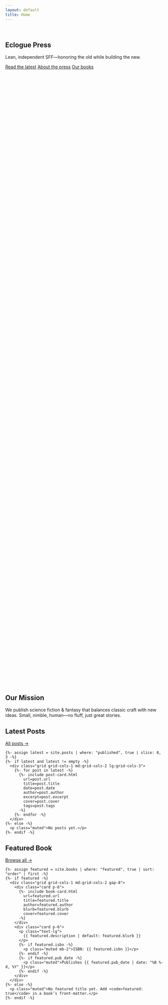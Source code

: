 ```yaml
---
layout: default
title: Home
---
```


<!-- HERO -->
<section class="parallax" style="height: 52vh; background: var(--bg); position:relative;">
  <!-- Base image (always visible) -->
  <img src="{{ '/assets/hero/base-fantasy.webp' | relative_url }}" alt="" class="hero-base" />

  <!-- Parallax layers (JS moves these slightly on scroll) -->
  <img class="parallax-layer" data-depth="0.10" src="{{ '/assets/hero/fg-fantasy.webp' | relative_url }}" alt="">
  <img class="parallax-layer" data-depth="0.05" src="{{ '/assets/hero/mid-fantasy.webp' | relative_url }}" alt="">
  <img class="parallax-layer" data-depth="0.02" src="{{ '/assets/hero/stars-fantasy.webp' | relative_url }}" alt="">

  <!-- Overlay copy -->
  <div class="hero-overlay">
    <h1 class="hero-title display">Eclogue Press</h1>
    <p class="hero-tagline">Lean, independent SFF—honoring the old while building the new.</p>
    <div class="hero-cta">
      <a class="btn btn-primary link-ink" href="{{ '/posts/' | relative_url }}">Read the latest</a>
      <a class="btn btn-ghost link-glow" href="{{ '/about/' | relative_url }}">About the press</a>
      <a class="btn btn-ghost" href="{{ '/books/' | relative_url }}">Our books</a>
    </div>
  </div>
</section>

<!-- MISSION (scroll reveal) -->
<section class="py-16 reveal">
  <div class="max-w-6xl mx-auto px-4 lg:px-8">
    <div class="card p-8">
      <h2 class="display text-3xl mb-4">Our Mission</h2>
      <p class="text-lg muted">
        We publish science fiction & fantasy that balances classic craft with new ideas. Small, nimble, human—no fluff, just great stories.
      </p>
    </div>
  </div>
</section>

<!-- LATEST POSTS -->
<section class="py-16">
  <div class="max-w-7xl mx-auto px-4 lg:px-8">
    <div class="section-head">
      <h2 class="display text-3xl">Latest Posts</h2>
      <a class="muted" href="{{ '/posts/' | relative_url }}">All posts →</a>
    </div>

    {%- assign latest = site.posts | where: "published", true | slice: 0, 3 -%}
    {%- if latest and latest != empty -%}
      <div class="grid grid-cols-1 md:grid-cols-2 lg:grid-cols-3">
        {%- for post in latest -%}
          {%- include post-card.html
            url=post.url
            title=post.title
            date=post.date
            author=post.author
            excerpt=post.excerpt
            cover=post.cover
            tags=post.tags
          -%}
        {%- endfor -%}
      </div>
    {%- else -%}
      <p class="muted">No posts yet.</p>
    {%- endif -%}
  </div>
</section>

<!-- FEATURED BOOK (optional: mark one book `featured: true` in /_books/*.md ) -->
<section class="py-16 reveal">
  <div class="max-w-7xl mx-auto px-4 lg:px-8">
    <div class="section-head">
      <h2 class="display text-3xl">Featured Book</h2>
      <a class="muted" href="{{ '/books/' | relative_url }}">Browse all →</a>
    </div>

    {%- assign featured = site.books | where: "featured", true | sort: "order" | first -%}
    {%- if featured -%}
      <div class="grid grid-cols-1 md:grid-cols-2 gap-8">
        <div class="card p-6">
          {%- include book-card.html
            url=featured.url
            title=featured.title
            author=featured.author
            blurb=featured.blurb
            cover=featured.cover
          -%}
        </div>
        <div class="card p-6">
          <p class="text-lg">
            {{ featured.description | default: featured.blurb }}
          </p>
          {%- if featured.isbn -%}
            <p class="muted mb-2">ISBN: {{ featured.isbn }}</p>
          {%- endif -%}
          {%- if featured.pub_date -%}
            <p class="muted">Publishes {{ featured.pub_date | date: "%B %-d, %Y" }}</p>
          {%- endif -%}
        </div>
      </div>
    {%- else -%}
      <p class="muted">No featured title yet. Add <code>featured: true</code> in a book’s front-matter.</p>
    {%- endif -%}
  </div>
</section>

